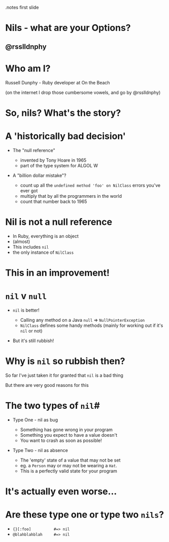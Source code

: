 <!SLIDE title-slide>
.notes first slide

# Nils - what are your Options? #
## @rsslldnphy ##

<!SLIDE>
# Who am I? #
Russell Dunphy - Ruby developer at On the Beach

(on the internet I drop those cumbersome vowels, and go by @rsslldnphy)

<!SLIDE>
# So, nils? What's the story?

<!SLIDE bullets incremental>
# A 'historically bad decision' #
* The "null reference"

  * invented by Tony Hoare in 1965
  * part of the type system for ALGOL W

* A "billion dollar mistake"?
  * count up all the `undefined method 'foo' on NilClass` errors you've ever got
  * multiply that by all the programmers in the world
  * count that number back to 1965

<!SLIDE bullets incremental>
# Nil is not a null reference #
* In Ruby, everything is an object
* (almost)
* This includes `nil`
* the only instance of `NilClass`

<!SLIDE>
# This in an improvement! #

<!SLIDE bullets incremental>
# `nil` v `null`

* `nil` is better!

  * Calling any method on a Java `null` => `NullPointerException`
  * `NilClass` defines some handy methods (mainly for working out if it's `nil` or not)

* But it's still rubbish!

<!SLIDE>
# Why is `nil` so rubbish then? #

So far I've just taken it for granted that `nil` is a bad thing

But there are very good reasons for this

<!SLIDE bullets incremental>
# The two types of `nil`#

* Type One - nil as bug

  * Something has gone wrong in your program
  * Something you expect to have a value doesn't
  * You want to crash as soon as possible!

* Type Two - nil as absence

  * The 'empty' state of a value that may not be set
  * eg. a `Person` may or may not be wearing a `Hat`.
  * This is a perfectly valid state for your program


<!SLIDE>
# It's actually even worse... #

<!SLIDE bullets incremental>

# Are these type one or type two `nils`? #

* `{}[:foo]          #=> nil`
* `@blahblahblah     #=> nil`

<!SLIDE bullets incremental>
